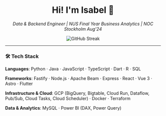 <h1 align="center">Hi! I'm Isabel 👋</h1>

<p align="center">
  <em>Data & Backend Engineer | NUS Final Year Business Analytics | NOC Stockholm Aug'24 </em>
</p>

<p align="center">
  <img src="https://streak-stats.demolab.com?user=shortlion99&theme=dark" alt="GitHub Streak" />
</p>

---

### 🛠️ Tech Stack

**Languages**: Python · Java · JavaScript · TypeScript · Dart · R · SQL 

**Frameworks**: Fastify · Node.js · Apache Beam · Express · React · Vue 3 · Astro · Flutter

**Infrastructure & Cloud**: GCP (BigQuery, Bigtable, Cloud Run, Dataflow, Pub/Sub, Cloud Tasks, Cloud Scheduler) · Docker · Terraform

**Data & Analytics**: MySQL · Power BI (DAX, Power Query)

<!--
**shortlion99/shortlion99** is a ✨ _special_ ✨ repository because its `README.md` (this file) appears on your GitHub profile.

Here are some ideas to get you started:

- 🔭 I’m currently working on ...
- 🌱 I’m currently learning ...
- 👯 I’m looking to collaborate on ...
- 🤔 I’m looking for help with ...
- 💬 Ask me about ...
- 📫 How to reach me: ...
- 😄 Pronouns: ...
- ⚡ Fun fact: ...
-->
